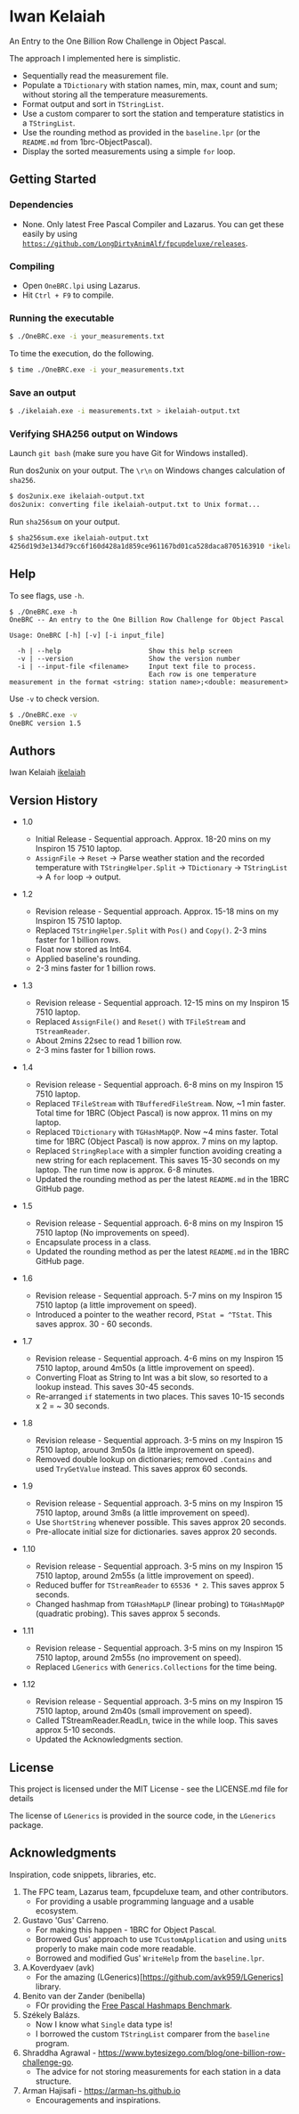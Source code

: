 # Iwan Kelaiah

An Entry to the One Billion Row Challenge in Object Pascal.

The approach I implemented here is simplistic.

- Sequentially read the measurement file.
- Populate a `TDictionary` with station names, min, max, count and sum; without storing all the temperature measurements.
- Format output and sort in `TStringList`.
- Use a custom comparer to sort the station and temperature statistics in a `TStringList`.
- Use the rounding method as provided in the `baseline.lpr` (or the `README.md` from 1brc-ObjectPascal).
- Display the sorted measurements using a simple `for` loop.

## Getting Started

### Dependencies

* None. Only latest Free Pascal Compiler and Lazarus. You can get these easily by using [`https://github.com/LongDirtyAnimAlf/fpcupdeluxe/releases`](https://github.com/LongDirtyAnimAlf/fpcupdeluxe/releases).

### Compiling

* Open `OneBRC.lpi` using Lazarus.
* Hit `Ctrl + F9` to compile.

### Running the executable

```bash
$ ./OneBRC.exe -i your_measurements.txt
```

To time the execution, do the following.

```bash
$ time ./OneBRC.exe -i your_measurements.txt
```

### Save an output

```bash
$ ./ikelaiah.exe -i measurements.txt > ikelaiah-output.txt
```

### Verifying SHA256 output on Windows

Launch `git bash` (make sure you have Git for Windows installed).

Run dos2unix on your output. The `\r\n` on Windows changes calculation of `sha256`.

```bash
$ dos2unix.exe ikelaiah-output.txt
dos2unix: converting file ikelaiah-output.txt to Unix format...
```

Run `sha256sum` on your output.

```bash
$ sha256sum.exe ikelaiah-output.txt
4256d19d3e134d79cc6f160d428a1d859ce961167bd01ca528daca8705163910 *ikelaiah-output.txt
```

## Help

To see flags, use `-h`.

```
$ ./OneBRC.exe -h
OneBRC -- An entry to the One Billion Row Challenge for Object Pascal

Usage: OneBRC [-h] [-v] [-i input_file]

  -h | --help                      Show this help screen
  -v | --version                   Show the version number
  -i | --input-file <filename>     Input text file to process.
                                   Each row is one temperature measurement in the format <string: station name>;<double: measurement>
```

Use `-v` to check version.

```bash
$ ./OneBRC.exe -v
OneBRC version 1.5
```

## Authors

Iwan Kelaiah
[ikelaiah](https://github.com/ikelaiah)

## Version History

* 1.0
    * Initial Release - Sequential approach. Approx. 18-20 mins on my Inspiron 15 7510 laptop.
    * `AssignFile` -> `Reset` -> Parse weather station and the recorded temperature with `TStringHelper.Split` ->  `TDictionary` -> `TStringList` -> A `for` loop -> output.

* 1.2
    * Revision release - Sequential approach. Approx. 15-18 mins on my Inspiron 15 7510 laptop.
    * Replaced `TStringHelper.Split` with `Pos()` and `Copy()`. 2-3 mins faster for 1 billion rows.
    * Float now stored as Int64.
    * Applied baseline's rounding.
    * 2-3 mins faster for 1 billion rows.

* 1.3
    * Revision release - Sequential approach. 12-15 mins on my Inspiron 15 7510 laptop.
    * Replaced `AssignFile()` and `Reset()` with `TFileStream` and `TStreamReader`. 
    * About 2mins 22sec to read 1 billion row.
    * 2-3 mins faster for 1 billion rows.

* 1.4
  * Revision release - Sequential approach. 6-8 mins on my Inspiron 15 7510 laptop.
  * Replaced `TFileStream` with `TBufferedFileStream`. Now, ~1 min faster. Total time for 1BRC (Object Pascal) is now approx. 11 mins on my laptop.
  * Replaced `TDictionary` with `TGHashMapQP`. Now ~4 mins faster. Total time for 1BRC (Object Pascal) is now approx. 7 mins on my laptop.
  * Replaced `StringReplace` with a simpler function avoiding creating a new string for each replacement. This saves 15-30 seconds on my laptop. The run time now is approx. 6-8 minutes.
  * Updated the rounding method as per the latest `README.md` in the 1BRC GitHub page.

* 1.5 
  * Revision release - Sequential approach. 6-8 mins on my Inspiron 15 7510 laptop (No improvements on speed).
  * Encapsulate process in a class.
  * Updated the rounding method as per the latest `README.md` in the 1BRC GitHub page.


* 1.6
  * Revision release - Sequential approach. 5-7 mins on my Inspiron 15 7510 laptop (a little improvement on speed).
  * Introduced a pointer to the weather record, `PStat = ^TStat`. This saves approx. 30 - 60 seconds.

* 1.7
  * Revision release - Sequential approach. 4-6 mins on my Inspiron 15 7510 laptop, around 4m50s (a little improvement on speed).
  * Converting Float as String to Int was a bit slow, so resorted to a lookup instead. This saves 30-45 seconds.
  * Re-arranged `if` statements in two places. This saves 10-15 seconds x 2 = ~ 30 seconds.

* 1.8
  * Revision release - Sequential approach. 3-5 mins on my Inspiron 15 7510 laptop, around 3m50s (a little improvement on speed).
  * Removed double lookup on dictionaries; removed `.Contains` and used `TryGetValue` instead. This saves approx 60 seconds.

* 1.9
  * Revision release - Sequential approach. 3-5 mins on my Inspiron 15 7510 laptop, around 3m8s (a little improvement on speed).
  * Use `ShortString` whenever possible. This saves approx 20 seconds.
  * Pre-allocate initial size for dictionaries. saves approx 20 seconds.

* 1.10
  * Revision release - Sequential approach. 3-5 mins on my Inspiron 15 7510 laptop, around 2m55s (a little improvement on speed).
  * Reduced buffer for `TStreamReader` to `65536 * 2`. This saves approx 5 seconds.
  * Changed hashmap from `TGHashMapLP` (linear probing) to `TGHashMapQP` (quadratic probing). This saves approx 5 seconds.

* 1.11
  * Revision release - Sequential approach. 3-5 mins on my Inspiron 15 7510 laptop, around 2m55s (no improvement on speed).
  * Replaced `LGenerics` with `Generics.Collections` for the time being.

* 1.12
  * Revision release - Sequential approach. 3-5 mins on my Inspiron 15 7510 laptop, around 2m40s (small improvement on speed).
  * Called TStreamReader.ReadLn, twice in the while loop. This saves approx 5-10 seconds.
  * Updated the Acknowledgments section.

## License

This project is licensed under the MIT License - see the LICENSE.md file for details

The license of `LGenerics` is provided in the source code, in the `LGenerics` package.

## Acknowledgments

Inspiration, code snippets, libraries, etc.

 1. The FPC team, Lazarus team, fpcupdeluxe team, and other contributors.
      - For providing a usable programming language and a usable ecosystem.
 2. Gustavo 'Gus' Carreno.
      - For making this happen - 1BRC for Object Pascal.
      - Borrowed Gus' approach to use `TCustomApplication` and using `unit`s properly
        to make main code more readable.
      - Borrowed and modified Gus' `WriteHelp` from the `baseline.lpr`.
 3. A.Koverdyaev (avk)
      - For the amazing (LGenerics)[https://github.com/avk959/LGenerics] library.
 4. Benito van der Zander (benibella)
      - FOr providing the [Free Pascal Hashmaps Benchmark](https://www.benibela.de/fpc-map-benchmark_en.html).
 5. Székely Balázs.
      - Now I know what `Single` data type is!
      - I borrowed the custom `TStringList` comparer from the `baseline` program.
 6. Shraddha Agrawal - https://www.bytesizego.com/blog/one-billion-row-challenge-go.
      - The advice for not storing measurements for each station in a data structure.
 7. Arman Hajisafi - https://arman-hs.github.io
      - Encouragements and inspirations.